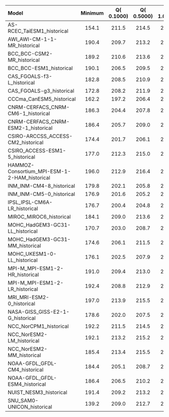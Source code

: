 Model | Minimum | Q( 0.1000) | Q( 0.5000) | Q( 1.0000) | Q(    5.0) | Q(   10.0) | Q(   25.0) | Q(   50.0) | Q(   75.0) | Q(   90.0) | Q(   95.0) | Q(   99.0) | Q(   99.5) | Q(   99.9) | Maximum
 :-- |  :--:  |  :--:  |  :--:  |  :--:  |  :--:  |  :--:  |  :--:  |  :--:  |  :--:  |  :--:  |  :--:  |  :--:  |  :--:  |  :--:  |  :--: 
AS-RCEC_TaiESM1_historical |   154.1 |   211.5 |   214.5 |   216.0 |   224.9 |   241.2 |   261.7 |   282.7 |   296.2 |   300.0 |   301.0 |   303.5 |   305.0 |   307.9 |   323.6
AWI_AWI-CM-1-1-MR_historical |   190.4 |   209.7 |   213.2 |   215.8 |   228.5 |   243.6 |   262.2 |   280.2 |   294.6 |   299.4 |   300.3 |   301.6 |   302.2 |   304.1 |   318.2
BCC_BCC-CSM2-MR_historical |   189.2 |   210.6 |   213.6 |   216.1 |   230.0 |   243.4 |   262.3 |   281.2 |   295.7 |   300.7 |   301.9 |   303.1 |   303.3 |   303.8 |   313.4
BCC_BCC-ESM1_historical |   190.1 |   206.5 |   209.5 |   212.6 |   228.9 |   241.8 |   262.5 |   281.8 |   296.3 |   300.7 |   301.8 |   302.9 |   303.2 |   303.7 |   311.9
CAS_FGOALS-f3-L_historical |   182.8 |   208.5 |   210.9 |   212.4 |   223.6 |   240.6 |   259.9 |   280.1 |   293.1 |   297.8 |   298.8 |   300.0 |   300.3 |   301.1 |   311.4
CAS_FGOALS-g3_historical |   172.8 |   208.2 |   211.9 |   215.1 |   230.4 |   243.1 |   266.8 |   283.0 |   294.7 |   298.8 |   299.8 |   301.1 |   301.4 |   302.2 |   312.3
CCCma_CanESM5_historical |   162.2 |   197.2 |   206.4 |   210.9 |   226.1 |   239.4 |   260.0 |   280.0 |   294.3 |   299.4 |   300.3 |   301.3 |   301.7 |   302.5 |   310.2
CNRM-CERFACS_CNRM-CM6-1_historical |   186.3 |   204.4 |   207.8 |   210.2 |   223.5 |   240.1 |   260.9 |   279.6 |   293.4 |   297.5 |   298.3 |   299.6 |   300.1 |   301.3 |   310.2
CNRM-CERFACS_CNRM-ESM2-1_historical |   186.4 |   205.7 |   209.0 |   211.5 |   224.9 |   242.2 |   263.7 |   280.5 |   293.9 |   297.8 |   298.7 |   300.0 |   300.5 |   301.8 |   311.4
CSIRO-ARCCSS_ACCESS-CM2_historical |   174.4 |   201.7 |   206.1 |   209.3 |   224.3 |   240.8 |   262.5 |   280.3 |   294.3 |   299.3 |   300.4 |   301.6 |   302.0 |   303.0 |   313.5
CSIRO_ACCESS-ESM1-5_historical |   177.0 |   212.3 |   215.0 |   217.0 |   228.7 |   242.3 |   263.7 |   281.2 |   294.9 |   299.6 |   300.7 |   301.8 |   302.2 |   302.9 |   313.4
HAMMOZ-Consortium_MPI-ESM-1-2-HAM_historical |   196.0 |   212.9 |   216.4 |   218.8 |   230.5 |   245.6 |   264.1 |   280.9 |   294.1 |   298.6 |   299.6 |   301.0 |   301.4 |   302.6 |   315.3
INM_INM-CM4-8_historical |   179.8 |   202.1 |   205.8 |   208.6 |   225.7 |   240.5 |   263.1 |   280.4 |   293.5 |   298.3 |   299.1 |   300.2 |   300.5 |   301.4 |   312.7
INM_INM-CM5-0_historical |   176.9 |   201.6 |   205.2 |   208.0 |   225.5 |   240.8 |   263.3 |   280.3 |   293.3 |   298.2 |   299.1 |   300.1 |   300.4 |   301.3 |   312.4
IPSL_IPSL-CM6A-LR_historical |   176.7 |   200.4 |   204.8 |   208.0 |   220.1 |   239.7 |   260.7 |   279.4 |   293.5 |   298.3 |   299.2 |   300.2 |   300.4 |   301.1 |   311.2
MIROC_MIROC6_historical |   184.1 |   209.0 |   213.6 |   216.7 |   232.4 |   247.9 |   266.2 |   282.4 |   294.9 |   299.1 |   300.0 |   301.4 |   302.0 |   304.0 |   318.7
MOHC_HadGEM3-GC31-LL_historical |   170.7 |   203.0 |   208.7 |   211.9 |   224.3 |   239.2 |   260.6 |   280.0 |   294.0 |   299.0 |   300.1 |   301.3 |   301.7 |   302.5 |   311.2
MOHC_HadGEM3-GC31-MM_historical |   174.6 |   206.1 |   211.5 |   214.6 |   226.6 |   241.1 |   261.7 |   280.3 |   293.9 |   299.3 |   300.4 |   301.5 |   301.8 |   302.6 |   311.5
MOHC_UKESM1-0-LL_historical |   176.1 |   202.5 |   207.9 |   211.1 |   223.3 |   238.2 |   258.6 |   279.6 |   293.8 |   299.0 |   300.1 |   301.3 |   301.7 |   302.6 |   313.1
MPI-M_MPI-ESM1-2-HR_historical |   191.0 |   209.4 |   213.0 |   215.8 |   229.1 |   245.3 |   263.1 |   280.2 |   294.8 |   299.7 |   300.5 |   301.8 |   302.4 |   304.5 |   317.0
MPI-M_MPI-ESM1-2-LR_historical |   192.4 |   208.8 |   212.9 |   215.7 |   229.6 |   246.1 |   263.8 |   280.2 |   294.2 |   298.8 |   299.7 |   301.0 |   301.6 |   303.6 |   316.8
MRI_MRI-ESM2-0_historical |   197.0 |   213.9 |   215.5 |   216.8 |   226.4 |   242.3 |   262.2 |   280.1 |   294.5 |   299.4 |   300.4 |   301.5 |   301.9 |   303.2 |   321.1
NASA-GISS_GISS-E2-1-G_historical |   178.6 |   202.0 |   207.5 |   211.7 |   226.0 |   243.6 |   260.0 |   279.4 |   294.9 |   299.5 |   300.2 |   301.6 |   302.2 |   303.3 |   314.3
NCC_NorCPM1_historical |   192.2 |   211.5 |   214.5 |   217.0 |   227.5 |   238.2 |   255.9 |   280.1 |   293.7 |   298.1 |   299.1 |   300.1 |   300.5 |   301.3 |   310.7
NCC_NorESM2-LM_historical |   192.1 |   213.2 |   215.2 |   216.9 |   226.5 |   243.0 |   265.5 |   282.3 |   295.8 |   299.9 |   300.8 |   302.3 |   303.4 |   305.8 |   317.5
NCC_NorESM2-MM_historical |   185.4 |   213.4 |   215.5 |   217.0 |   226.1 |   241.3 |   261.7 |   280.8 |   294.2 |   299.0 |   299.9 |   301.0 |   301.4 |   302.3 |   313.0
NOAA-GFDL_GFDL-CM4_historical |   184.4 |   205.1 |   208.7 |   211.3 |   225.4 |   241.4 |   260.3 |   279.3 |   293.0 |   298.2 |   299.3 |   300.5 |   300.8 |   302.0 |   313.6
NOAA-GFDL_GFDL-ESM4_historical |   186.4 |   206.5 |   210.2 |   212.6 |   226.2 |   242.6 |   262.4 |   279.9 |   293.7 |   298.7 |   299.8 |   300.9 |   301.3 |   302.7 |   314.0
NUIST_NESM3_historical |   191.4 |   209.2 |   213.2 |   216.1 |   230.2 |   248.0 |   264.7 |   281.4 |   296.2 |   299.8 |   300.8 |   303.0 |   304.7 |   307.8 |   321.4
SNU_SAM0-UNICON_historical |   139.2 |   209.0 |   212.7 |   214.5 |   221.9 |   237.2 |   256.2 |   280.0 |   294.0 |   298.7 |   299.8 |   300.8 |   301.1 |   301.7 |   315.7
